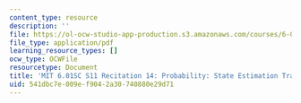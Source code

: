 ```yaml
---
content_type: resource
description: ''
file: https://ol-ocw-studio-app-production.s3.amazonaws.com/courses/6-01sc-introduction-to-electrical-engineering-and-computer-science-i-spring-2011/541dbc7e009ef9042a30740880e29d71_MIT6_01SC_rec14_300k.pdf
file_type: application/pdf
learning_resource_types: []
ocw_type: OCWFile
resourcetype: Document
title: 'MIT 6.01SC S11 Recitation 14: Probability: State Estimation Transcript'
uid: 541dbc7e-009e-f904-2a30-740880e29d71
---
```

